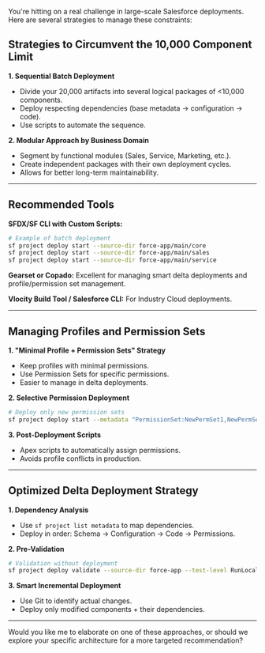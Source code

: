 

You're hitting on a real challenge in large-scale Salesforce deployments. Here are several strategies to manage these constraints:

## Strategies to Circumvent the 10,000 Component Limit

**1. Sequential Batch Deployment**
- Divide your 20,000 artifacts into several logical packages of <10,000 components.
- Deploy respecting dependencies (base metadata → configuration → code).
- Use scripts to automate the sequence.

**2. Modular Approach by Business Domain**
- Segment by functional modules (Sales, Service, Marketing, etc.).
- Create independent packages with their own deployment cycles.
- Allows for better long-term maintainability.

---

## Recommended Tools

**SFDX/SF CLI with Custom Scripts:**
```bash
# Example of batch deployment
sf project deploy start --source-dir force-app/main/core
sf project deploy start --source-dir force-app/main/sales
sf project deploy start --source-dir force-app/main/service
```

**Gearset or Copado:** Excellent for managing smart delta deployments and profile/permission set management.

**Vlocity Build Tool / Salesforce CLI:** For Industry Cloud deployments.

---

## Managing Profiles and Permission Sets

**1. "Minimal Profile + Permission Sets" Strategy**
- Keep profiles with minimal permissions.
- Use Permission Sets for specific permissions.
- Easier to manage in delta deployments.

**2. Selective Permission Deployment**
```bash
# Deploy only new permission sets
sf project deploy start --metadata "PermissionSet:NewPermSet1,NewPermSet2"
```

**3. Post-Deployment Scripts**
- Apex scripts to automatically assign permissions.
- Avoids profile conflicts in production.

---

## Optimized Delta Deployment Strategy

**1. Dependency Analysis**
- Use `sf project list metadata` to map dependencies.
- Deploy in order: Schema → Configuration → Code → Permissions.

**2. Pre-Validation**
```bash
# Validation without deployment
sf project deploy validate --source-dir force-app --test-level RunLocalTests
```

**3. Smart Incremental Deployment**
- Use Git to identify actual changes.
- Deploy only modified components + their dependencies.

---

Would you like me to elaborate on one of these approaches, or should we explore your specific architecture for a more targeted recommendation?
